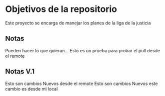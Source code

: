 # Objetivos de la repositorio

Este proyecto se encarga de manejar los planes de la liga de la justicia


## Notas
Pueden hacer lo que quieran...
Esto es un prueba para probar el pull desde el remote


## Notas V.1
Esto son cambios Nuevos desde el remote
Esto son cambios Nuevos este cambio es desde mi local
